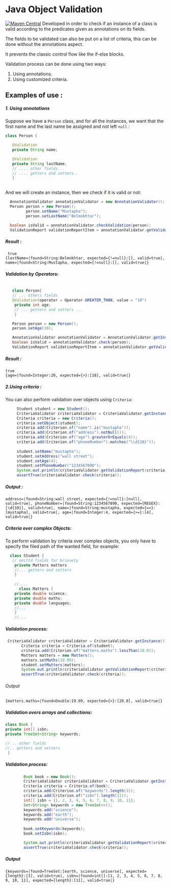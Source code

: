 # Java Object Validation
[![Maven Central](https://maven-badges.herokuapp.com/maven-central/io.github.belmomusta/validation/badge.svg?style=plastic)](https://maven-badges.herokuapp.com/maven-central/io.github.belmomusta/validation)
Developed in order to check if an instance of a class is valid according to the predicates
given as annotations on its fields.

The fields to be validated can also be put on a list of criteria, this can be done without the annotations aspect.

It prevents the classic control flow like the if-else blocks.

Validation process can be done using two ways:  
1. Using annotations.
2. Using customized criteria.

## Examples of use :
##### 1. Using annotations

Suppose we have a `Person` class, and for all the instances, we want that the first name and the last
name be assigned and not left `null` :

 ```JAVA
class Person {

    @Validation
    private String name;

    @Validation
    private String lastName;
    // .... other fields...
    // .... getters and setters..
    }
    
   ```
  
  And we will create an instance, then we check if it is valid or not:
   
   ```JAVA 
     AnnotationValidator annotationValidator = new AnnotationValidator();
     Person person = new Person();
            person.setName("Mustapha");
            person.setLastName("Belmokhtar");

     boolean isValid = annotationValidator.checkValidation(person);
     ValidationReport validationReportItem = annotationValidator.getValidationReport(person); // gives the details of each field
   ```
   ##### Result :

  ```Console
   true
  {lastName=|found=String:Belmokhtar, expected={!=null}:[], valid=true|, name=|found=String:Mustapha, expected={!=null}:[], valid=true|}
   ```
   
   ##### Validation by Operators: 
```JAVA

   class Person{
   // ... others fields 
   @Validation(operator = Operator.GREATER_THAN, value = "18")
    private int age;
    // ... getters and setters ...
    }
   ```
   
  ```JAVA
     Person person = new Person(); 
     person.setAge(20);
  
     AnnotationValidator annotationValidator = AnnotationValidator.getInstance();
     boolean isValid = annotationValidator.check(person);
     ValidationReport validationReportItem = annotationValidator.getValidationReport(person);
   ```
   ##### Result :
   
   ```Console
   true
   {age=|found=Integer:20, expected={>}:[18], valid=true|}
   ```

   ##### 2.Using criteria :
   You can also perform validation  over objects using `Criteria`:
   ```JAVA
        Student student = new Student();
        CriteriaValidator criteriaValidator = CriteriaValidator.getInstance();
        Criteria criteria = new Criteria();
        criteria.setObject(student);
        criteria.add(Criterion.of("name").is("mustapha"));
        criteria.add(Criterion.of("address").notNull());
        criteria.add(Criterion.of("age").greaterOrEquals(4));
        criteria.add(Criterion.of("phoneNumber").matches("\\d{10}"));
        
        student.setName("mustapha");
        student.setAddress("wall street");
        student.setAge(4);
        student.setPhoneNumber("1234567890");
        System.out.println(criteriaValidator.getValidationReport(criteria));
        assertTrue(criteriaValidator.check(criteria));
   ```
 ##### Output :
 ```Console 
 address=|found=String:wall street, expected={!=null}:[null], valid=true|, phoneNumber=|found=String:1234567890, expected={REGEX}:[\d{10}], valid=true|, name=|found=String:mustapha, expected={==}:[mustapha], valid=true|, age=|found=Integer:4, expected={>=}:[4], valid=true|}
```
##### Criteria over complex Objects: 
To perform validation by criteria over complex objects, you only have to specify the filed path of the wanted field, for example: 
```JAVA
  class Student {
   // omittd fields for brievety 
    private Matters matters
    //... getters and setters
    }
    
    //....
      class Matters {
    private double science;
    private double maths;
    private double languages;
    //...
    }
    //... 
```
##### Validation process: 

 ```JAVA 
  CriteriaValidator criteriaValidator = CriteriaValidator.getInstance();
        Criteria criteria = Criteria.of(student);
        criteria.add(Criterion.of("matters.maths").lessThan(20.0));
        Matters matters = new Matters();
        matters.setMaths(19.99);
        student.setMatters(matters);
        System.out.println(criteriaValidator.getValidationReport(criteria));
        assertTrue(criteriaValidator.check(criteria));
 ```
 ###### Output 
 ```Console 
 {matters.maths=|found=Double:19.99, expected={<}:[20.0], valid=true|}
 ```

##### Validation overs arrays and collections:

```JAVA
class Book {
private int[] isbn; 
private TreeSet<String> keywords;

// .. other fields 
//.. getters and setters
 }
```
##### Validation process:  
```JAVA
        Book book = new Book();
        CriteriaValidator criteriaValidator = CriteriaValidator.getInstance();
        Criteria criteria = Criteria.of(book);
        criteria.add(Criterion.of("keywords").length(3));
        criteria.add(Criterion.of("isbn").length(11));
        int[] isbn = {1, 2, 3, 4, 5, 6, 7, 8, 9, 10, 11};
        Set<String> keywords = new TreeSet<>();
        keywords.add("science");
        keywords.add("earth");
        keywords.add("universe");
        
        book.setKeywords(keywords);
        book.setIsbn(isbn);

        System.out.println(criteriaValidator.getValidationReport(criteria));
        assertTrue(criteriaValidator.check(criteria));
```
 ##### Output
 ```Console 
 {keywords=|found=TreeSet:[earth, science, universe], expected={length}:[3], valid=true|, isbn=|found=int[]:[1, 2, 3, 4, 5, 6, 7, 8, 9, 10, 11], expected={length}:[11], valid=true|}
 ```
 